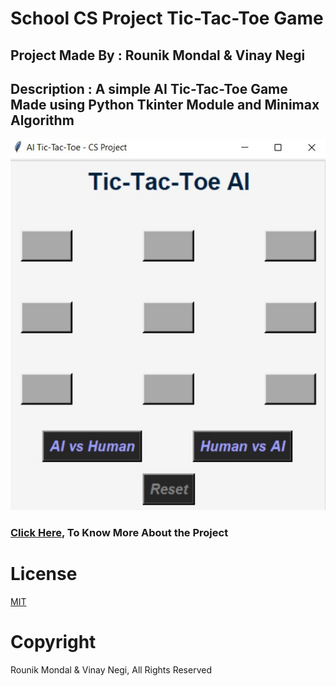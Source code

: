 # School CS Project Tic-Tac-Toe Game
## Project Made By : Rounik Mondal & Vinay Negi
## Description : A simple AI Tic-Tac-Toe Game Made using Python Tkinter Module and Minimax Algorithm
![Image of UI of Game](https://github.com/Rounik-Nikz/SchoolCSproject-TicTacToe-Game/blob/main/Assets/UI-TicTacToeGame.jpeg)
### [Click Here](https://github.com/Rounik-Nikz/SchoolCSproject-TicTacToe-Game/blob/main/CS%20PROJECT%20SYNOPSIS%20-%20(TIC-TAC-TOE%20GAME).pdf), To Know More About the Project 
# License
[MIT](https://github.com/Rounik-Nikz/SchoolCSproject-TicTacToe-Game/blob/main/LICENSE)
# Copyright
Rounik Mondal & Vinay Negi, All Rights Reserved
